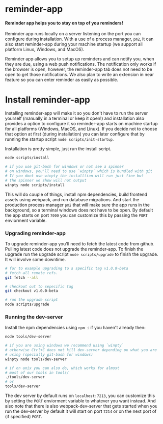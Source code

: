 # reminder-app

#### Reminder app helps you to stay on top of you reminders!

Reminder app runs locally on a server listening on the
port you can configure during installation. With a use
of a process manager, `pm2`, it can also start reminder-app
during your machine startup (we support all platform
Linux, Windows, and MacOS).

Reminder app allows you to setup up reminders and can notify you,
when they are due, using a web push notifications. The notification only
works if the browser is open, however, the reminder-app tab does not need to
be open to get those notifications. We also plan to write an extension
in near feature so you can enter reminder as easily as possible.

# Install reminder-app

Installing reminder-app will make it so you don't have to run
the server yourself (manually in a terminal or keep it open!)
and installation also provides a option to configure
it so reminder-app starts on machine startup for all platforms (Windows,
MacOS, and Linux). If you decide not to choose that option at first
(during installation) you can later configure that by running the startup script
`node scripts/init-startup`.

Installation is pretty simple, just run the install script.
```bash
node scripts/install

# if you use git-bash for windows or not see a spinner
# on windows, you'll need to use `winpty` which is bundled with git
# If you dont use winpty the installtion will run just fine but
# the spinner we show will not output
winpty node scripts/install
```

This will do couple of things, install npm dependencies, build
frontend assets using webpack, and run database migrations. And
start the production process manager `pm2` that will make sure the app
runs in the background, so a terminal windows does not have to be open.
By default the app starts on port `7000` you can customize this by passing
the `PORT` enviorment variable.

### Upgrading reminder-app

To upgrade reminder-app you'll need to fetch the latest
code from github. Pulling latest code does not upgrade the
reminder-app. To finish the upgrade run the upgrade script
`node scripts/upgrade` to finish the upgrade. It will involve
some downtime.

```bash
# for to example upgrading to a specific tag v1.0.0-beta
# fetch all remote refs.
git fetch --all

# checkout out to sepecific tag
git checkout v1.0.0-beta

# run the upgrade script
node scripts/upgrade
```

### Running the dev-server

Install the npm dependencies using `npm i` if you haven't already then:
```bash
node tools/dev-server

# if you are using windows we recommend using `winpty`
# otherwise Ctrl+C does not kill dev-server depending on what you are
# using (specially git-bash for windows)
winpty node tools/dev-server

# if on unix you can also do, which works for almost
# most of our tools in tools/
./tools/dev-server
# or
tools/dev-server
```

The dev server by default runs on `localhost:7213`, you can
customize this by setting the `PORT` enviorment variable to
whatever you want instead. And also note that there is also
webpack-dev-server that gets started when you run the dev-server
by default it will start on port `7214` or on the next port of (if
specified) `PORT`.
